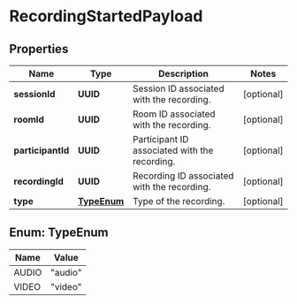 

# RecordingStartedPayload


## Properties

| Name | Type | Description | Notes |
|------------ | ------------- | ------------- | -------------|
|**sessionId** | **UUID** | Session ID associated with the recording. |  [optional] |
|**roomId** | **UUID** | Room ID associated with the recording. |  [optional] |
|**participantId** | **UUID** | Participant ID associated with the recording. |  [optional] |
|**recordingId** | **UUID** | Recording ID associated with the recording. |  [optional] |
|**type** | [**TypeEnum**](#TypeEnum) | Type of the recording. |  [optional] |



## Enum: TypeEnum

| Name | Value |
|---- | -----|
| AUDIO | &quot;audio&quot; |
| VIDEO | &quot;video&quot; |



